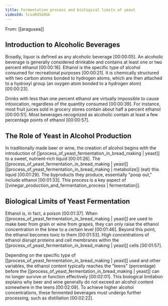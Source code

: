 ```yaml
---
title: Fermentation process and biological limits of yeast
videoId: lcssRU5G9Gk
---
```


From: [[aragusea]] <br/> 

## Introduction to Alcoholic Beverages

Broadly, liquor is defined as any alcoholic beverage <a class="yt-timestamp" data-t="00:00:05">[00:00:05]</a>. An alcoholic beverage is generally considered drinkable and contains at least one or two percent ethanol <a class="yt-timestamp" data-t="00:00:16">[00:00:16]</a>. Ethanol is the specific type of alcohol consumed for recreational purposes <a class="yt-timestamp" data-t="00:00:21">[00:00:21]</a>. It is chemically structured with two carbon atoms bonded to hydrogen atoms, which are then attached to a hydroxyl group (an oxygen atom bonded to a hydrogen atom) <a class="yt-timestamp" data-t="00:00:23">[00:00:23]</a>.

Drinks with less than one percent ethanol are virtually impossible to cause intoxication, regardless of the quantity consumed <a class="yt-timestamp" data-t="00:00:39">[00:00:39]</a>. For instance, most fruit juices sold in grocery stores contain about half a percent ethanol <a class="yt-timestamp" data-t="00:00:51">[00:00:51]</a>. Most beverages recognized as alcoholic contain at least a few percentage points of ethanol <a class="yt-timestamp" data-t="00:00:57">[00:00:57]</a>.

## The Role of Yeast in Alcohol Production

In traditionally made beer or wine, the creation of alcohol begins with the introduction of [[process_of_yeast_fermentation_in_bread_making | yeast]] to a sweet, nutrient-rich liquid <a class="yt-timestamp" data-t="00:01:26">[00:01:26]</a>. The [[process_of_yeast_fermentation_in_bread_making | yeast]] [[process_of_yeast_fermentation_in_bread_making | metabolize]] (eat) this liquid <a class="yt-timestamp" data-t="00:01:29">[00:01:29]</a>. The byproducts they produce, essentially "poop out," include ethanol <a class="yt-timestamp" data-t="00:01:33">[00:01:33]</a>. This process is a key aspect of [[vinegar_production_and_fermentation_process | fermentation]].

## Biological Limits of Yeast Fermentation

Ethanol is, in fact, a poison <a class="yt-timestamp" data-t="00:01:37">[00:01:37]</a>. When [[process_of_yeast_fermentation_in_bread_making | yeast]] are used to make beer from grain or wine from grapes, they can only raise the ethanol concentration in the brew to a certain level <a class="yt-timestamp" data-t="00:01:46">[00:01:46]</a>. Beyond this point, the ethanol becomes toxic to them <a class="yt-timestamp" data-t="00:01:53">[00:01:53]</a>. High concentrations of ethanol disrupt proteins and cell membranes within the [[process_of_yeast_fermentation_in_bread_making | yeast]] cells <a class="yt-timestamp" data-t="00:01:57">[00:01:57]</a>.

Depending on the specific type of [[process_of_yeast_fermentation_in_bread_making | yeast]] used and other variables, the ethanol content typically reaches the "teens" (percentage) before the [[process_of_yeast_fermentation_in_bread_making | yeast]] can no longer survive or function effectively <a class="yt-timestamp" data-t="00:02:01">[00:02:01]</a>. This biological limitation explains why beer and wine generally do not exceed an alcohol content somewhere in the teens <a class="yt-timestamp" data-t="00:02:09">[00:02:09]</a>. To achieve higher alcohol concentrations, these fermented beverages must undergo further processing, such as distillation <a class="yt-timestamp" data-t="00:02:22">[00:02:22]</a>.